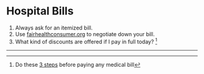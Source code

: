 
# Hospital Bills
1. Always ask for an itemized bill.
2. Use [fairhealthconsumer.org](https://www.fairhealthconsumer.org/) to negotiate down your bill.
3. What kind of discounts are offered if I pay in full today? [^Sam Jarman]

---
[^Sam Jarman]: Do these [3 steps](https://www.facebook.com/reel/173761702082346?fs=e&s=TIeQ9V&mibextid=0NULKw) before paying any medical bill